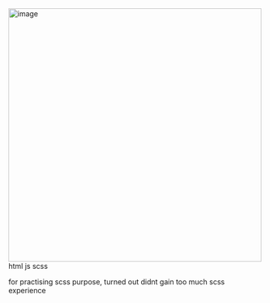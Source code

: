 
<img width="499" alt="image" src="https://github.com/user-attachments/assets/d3fb2232-e93e-499e-8473-9f8b53397832" />
html js scss

for practising scss purpose, turned out didnt gain too much scss experience
